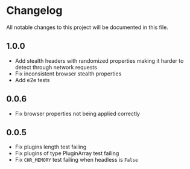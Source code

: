# Changelog
All notable changes to this project will be documented in this file.

## 1.0.0
- Add stealth headers with randomized properties making it harder to detect through network requests
- Fix inconsistent browser stealth properties 
- Add e2e tests

## 0.0.6
- Fix browser properties not being applied correctly

## 0.0.5
- Fix plugins length test failing
- Fix plugins of type PluginArray test failing
- Fix `CHR_MEMORY` test failing when headless is `False`
